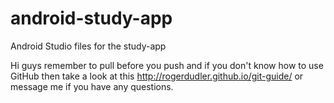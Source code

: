 # android-study-app
Android Studio files for the study-app

Hi guys remember to pull before you push and if you don't know how to use GitHub then take a look at this http://rogerdudler.github.io/git-guide/ or message me if you have any questions.
